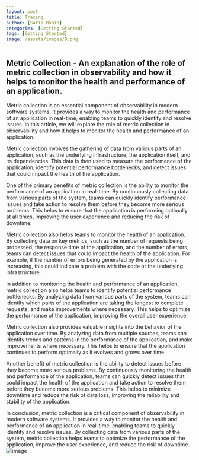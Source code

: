 ```yaml
---
layout: post
title: Tracing
author: [Safia Habib]
categories: [Getting Started]
tags: [Getting Started]
image: /assets/images/9.png
---
```


## Metric Collection - An explanation of the role of metric collection in observability and how it helps to monitor the health and performance of an application.

Metric collection is an essential component of observability in modern software systems. It provides a way to monitor the health and performance of an application in real-time, enabling teams to quickly identify and resolve issues. In this article, we will explore the role of metric collection in observability and how it helps to monitor the health and performance of an application.

Metric collection involves the gathering of data from various parts of an application, such as the underlying infrastructure, the application itself, and its dependencies. This data is then used to measure the performance of the application, identify potential performance bottlenecks, and detect issues that could impact the health of the application.

One of the primary benefits of metric collection is the ability to monitor the performance of an application in real-time. By continuously collecting data from various parts of the system, teams can quickly identify performance issues and take action to resolve them before they become more serious problems. This helps to ensure that the application is performing optimally at all times, improving the user experience and reducing the risk of downtime.

Metric collection also helps teams to monitor the health of an application. By collecting data on key metrics, such as the number of requests being processed, the response time of the application, and the number of errors, teams can detect issues that could impact the health of the application. For example, if the number of errors being generated by the application is increasing, this could indicate a problem with the code or the underlying infrastructure.

In addition to monitoring the health and performance of an application, metric collection also helps teams to identify potential performance bottlenecks. By analyzing data from various parts of the system, teams can identify which parts of the application are taking the longest to complete requests, and make improvements where necessary. This helps to optimize the performance of the application, improving the overall user experience.

Metric collection also provides valuable insights into the behavior of the application over time. By analyzing data from multiple sources, teams can identify trends and patterns in the performance of the application, and make improvements where necessary. This helps to ensure that the application continues to perform optimally as it evolves and grows over time.

Another benefit of metric collection is the ability to detect issues before they become more serious problems. By continuously monitoring the health and performance of the application, teams can quickly detect issues that could impact the health of the application and take action to resolve them before they become more serious problems. This helps to minimize downtime and reduce the risk of data loss, improving the reliability and stability of the application.

In conclusion, metric collection is a critical component of observability in modern software systems. It provides a way to monitor the health and performance of an application in real-time, enabling teams to quickly identify and resolve issues. By collecting data from various parts of the system, metric collection helps teams to optimize the performance of the application, improve the user experience, and reduce the risk of downtime.![image](https://user-images.githubusercontent.com/124802669/220455039-40e7346f-806f-45f1-9e16-fcdb5fdc1618.png)
